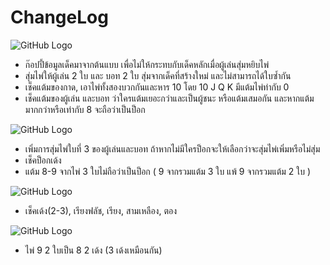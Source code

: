 # ChangeLog
![GitHub Logo](https://shields.io/badge/Version-1.0-green)
 - ก๊อปปี้ข้อมูลเด็คมาจากต้นแบบ เพื่อไม่ให้กระทบกับเด็คหลักเมื่อผู้เล่นสุ่มหยิบไพ่
 - สุ่มไพ่ให้ผู้เล่น 2 ใบ และ บอท 2 ใบ สุ่มจากเด็คที่สร้างใหม่ และไม่สามารถได้ใบซ้ำกัน
 - เช็คแต้มของกาด, เอาไพ่ทั้งสองบวกกันและหาร 10 โดย 10 J Q K มีแต้มไพ่ท่ากับ 0
 - เช็คแต้มของผู้เล่น และบอท ว่าใครแต้มเยอะกว่าและเป็นผู้ชนะ หรือแต้มเสมอกัน และหากแต้มมากกว่าหรือเท่ากับ 8 จะถือว่าเป็นป็อก
 
 ![GitHub Logo](https://shields.io/badge/Version-1.1-green)
 - เพิ่มการสุ่มไพ่ใบที่ 3 ของผู้เล่นและบอท ถ้าหากไม่มีใครป็อกจะให้เลือกว่าจะสุ่มไพ่เพิ่มหรือไม่สุ่ม
 - เช็คป็อกเด้ง
 - แต้ม 8-9 จากไพ่ 3 ใบไม่ถือว่าเป็นป็อก ( 9 จากรวมแต้ม 3 ใบ แพ้ 9 จากรวมแต้ม 2 ใบ )
 
 ![GitHub Logo](https://shields.io/badge/Version-1.2-green)
 - เช็คเด้ง(2-3), เรียงฟลัช, เรียง, สามเหลือง, ตอง
 
 ![GitHub Logo](https://shields.io/badge/Version-1.3-green)
 - ไพ่ 9 2 ใบเป็น 8 2 เด้ง (3 เด้งเหมือนกัน)